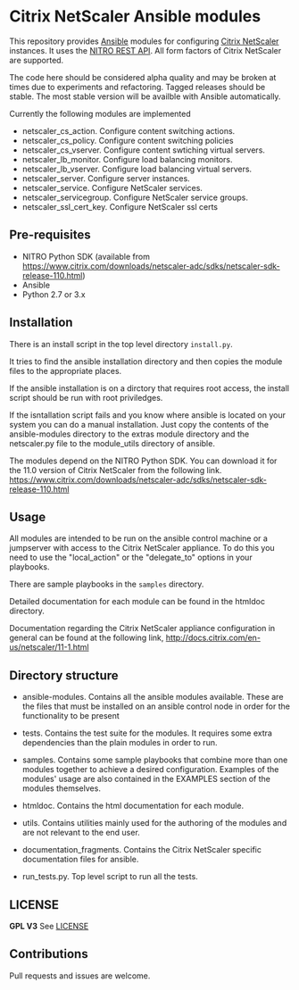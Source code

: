 # Citrix NetScaler Ansible modules

This repository provides [Ansible](https://www.ansible.com)  modules for configuring [Citrix NetScaler](https://www.citrix.com/products/netscaler-adc/) instances. It uses the [NITRO REST API](https://docs.citrix.com/en-us/netscaler/11/nitro-api.html). All form factors of Citrix NetScaler are supported.

The code here should be considered alpha quality and may be broken at times due to experiments and refactoring. Tagged releases should be stable. The most stable version will be availble with Ansible automatically.


Currently the following modules are implemented

* netscaler\_cs\_action. Configure content switching actions.
* netscaler\_cs\_policy. Configure content switching policies
* netscaler\_cs\_vserver. Configure content swtiching virtual servers.
* netscaler\_lb\_monitor. Configure load balancing monitors.
* netscaler\_lb\_vserver. Configure load balancing virtual servers.
* netscaler\_server. Configure server instances.
* netscaler\_service. Configure NetScaler services.
* netscaler\_servicegroup. Configure NetScaler service groups.
* netscaler\_ssl\_cert\_key. Configure NetScaler ssl certs


## Pre-requisites

* NITRO Python SDK (available from https://www.citrix.com/downloads/netscaler-adc/sdks/netscaler-sdk-release-110.html)
* Ansible       
* Python 2.7 or 3.x

## Installation

There is an install script in the top level directory ```install.py```.

It tries to find the ansible installation directory and then copies the module files to the appropriate places.

If the ansible installation is on a dirctory that requires root access, the install script should be run with root priviledges.

If the isntallation script fails and you know where ansible is located on your system you can do a manual installation.
Just copy the contents of the ansible-modules directory to the extras module directory and the netscaler.py file to the module_utils directory of ansible.

The modules depend on the NITRO Python SDK. You can download it for the 11.0 version of Citrix NetScaler from the following link. https://www.citrix.com/downloads/netscaler-adc/sdks/netscaler-sdk-release-110.html

## Usage

All modules are intended to be run on the ansible control machine or a jumpserver with access to the Citrix NetScaler appliance.
To do this you need to use the "local_action" or the "delegate_to" options in your playbooks.

There are sample playbooks in the `samples` directory.

Detailed documentation for each module can be found in the htmldoc directory.

Documentation regarding the Citrix NetScaler appliance configuration in general can be found at the following link, http://docs.citrix.com/en-us/netscaler/11-1.html


## Directory structure

* ansible-modules. Contains all the ansible modules available. These are the files that must be installed on an ansible control node in order for the functionality to be present

* tests. Contains the test suite for the modules. It requires some extra dependencies than the plain modules in order to run.

* samples. Contains some sample playbooks that combine more than one modules together to achieve a desired configuration.
Examples of the modules' usage are also contained in the EXAMPLES section of the modules themselves.

* htmldoc. Contains the html documentation for each module.

* utils. Contains utilities mainly used for the authoring of the modules and are not relevant to the end user.

* documentation_fragments. Contains the Citrix NetScaler specific documentation files for ansible.

* run_tests.py. Top level script to run all the tests.

## LICENSE
**GPL V3**
See [LICENSE](./LICENSE)

## Contributions
Pull requests and issues are welcome. 
